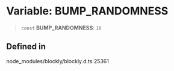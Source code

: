 # Variable: BUMP_RANDOMNESS

> `const` **BUMP_RANDOMNESS**: `10`

## Defined in

node_modules/blockly/blockly.d.ts:25361
